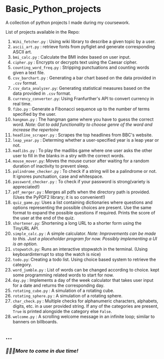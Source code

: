 # Basic_Python_projects
A collection of python projects I made during my coursework. 

List of projects available in the Repo:
1. `Wiki_fetcher.py` : Using wiki library to describe a given topic by a user.
2. `ascii_art.py` : retrieve fonts from pyfiglet and generate corresponding ASCII art.
3. `bmi_calc.py` : Calculate the BMI index based on user input.
4. `cipher.py` : Encrypts or decrypts text using the Caesar cipher.
5. `counting_word_freq.py` : Stripping punctuations and counting words given a text file. 
6. `csv_barchart.py` : Generating a bar chart based on the data provided in `.csv` format.
7. `csv_data_analyzer.py`: Generating statistical measures based on the data provided in `.csv` format.
8. `currency_converter.py`: Using Franfurther's API to convert currency in real time.
9. `fibo.py` : Generate a Fibonacci sequence up to the number of terms specified by the user.
10. `hangman.py` : The hangman game where you have to guess the correct word.
_Note: Got to add functionality to choose genre of the word and increase the repertoire_
11. `headline_scraper.py` : Scrapes the top headlines from BBC's website.
12. `leap_year.py` : Determing whether a user-specified year is a leap year or not.
13. `madlibs.py` : To play the madlibs game where one user asks the other user to fill in the blanks in a stry with the correct words.
14. `mouse_mover.py`: Moves the mouse cursor after waiting for a random duration of inactivity to prevent sleep.
15. `palindrome_checker.py` : To check if a string will be a palindrome or not. It ignores punctuation, case and whitespace.
16. `password_checker.py` : To check if your password is strong(variety is appreciated!)
17. `pdf_merger.py` : Merges all pdfs when the directory path is provided. (Uses the PyPDF2 library; it is so convenient!)
18. `quiz_game.py`: Uses a list containing dictionaries where questions and options representing the possible choices are present. Use the same format to expand the possible questions if required. Prints the score of the user at the end of the quiz.
19. `shortener.py`: Shortening a long URL to a shorter form using the TinyURL API.
20. `simple_calc.py` : A simple calculator.
_Note: Improvements can be made to this. Just a placeholder program for now. Possibly implementing a UI is an option._
21. `stopwatch.py`: Runs an interactive stopwatch in the terminal. (Using keyboardinterrupt to stop the watch is nice)
22. `todo.py`: Creating a todo list. Using choice based system to retrieve the category.
23. `word_jumble.py` : List of words can be changed according to choice. kept some programming related words to start for now.
24. `day.py` : Implements a day of the week calculator that takes user input for a date and returns the corresponding day.
25. `rotating_cube.py` : A simulation of a rotating cube.
26. `rotating_sphere.py` : A simulation of a rotating sphere.
27. `char_check.py` : Multiple checks for alphanumeric characters, alphabets, digits, etc. in a user provided string. If any of the categories are present, `True` is printed alongside the category else `False`.
28. `welcome.py` : A scrolling welcome message in an infinite loop; similar to banners on billboards.

## ...
### _👨🏼‍💻More to come in due time!_
